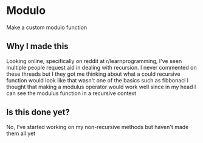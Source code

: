 # Modulo
Make a custom modulo function

## Why I made this
Looking online, specifically on reddit at r/learnprogramming, I've seen multiple people request aid in dealing with recursion.
I never commented on these threads but I they got me thinking about what a could recursive function would look like that wasn't one of the basics such as fibbonaci
I thought that making a modulus operator would work well since in my head I can see the modulus function in a recursive context

## Is this done yet?
No, I've started working on my non-recursive methods but haven't made them all yet
